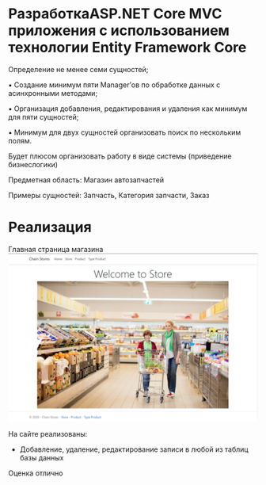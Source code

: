 # РазработкаASP.NET Core MVC приложения с использованием технологии Entity Framework Core
Определение не менее семи сущностей;

▪ Создание минимум пяти Manager’ов по обработке данных с
асинхронными методами;

▪ Организация добавления, редактирования и удаления как минимум
для пяти сущностей;

▪ Минимум для двух сущностей организовать поиск по нескольким
полям.

Будет плюсом организовать работу в виде системы (приведение бизнеслогики)

Предметная область: Магазин автозапчастей

Примеры сущностей: Запчасть, Категория запчасти, Заказ

# Реализация

Главная страница магазина
![plob](https://github.com/Nefain/LabsASP.NET/blob/main/Images/index.png)

На сайте реализованы:
- Добавление, удаление, редактирование записи в любой из таблиц базы данных

Оценка отлично